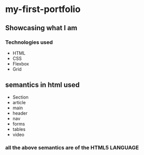 # my-first-portfolio

## Showcasing what I am

### Technologies used

- HTML
- CSS
- Flexbox
- Grid
## semantics in html used
- Section
- article
- main
- header
- nav
- forms
- tables
- video
### all the above semantics are of the HTML5 LANGUAGE
